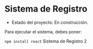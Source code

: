 <h1>Sistema de Registro</h1>

- Estado del proyecto: En construcción.

Para ejecutar el sistema, debes poner:

```npm install react```
Sistema de Registro 2
